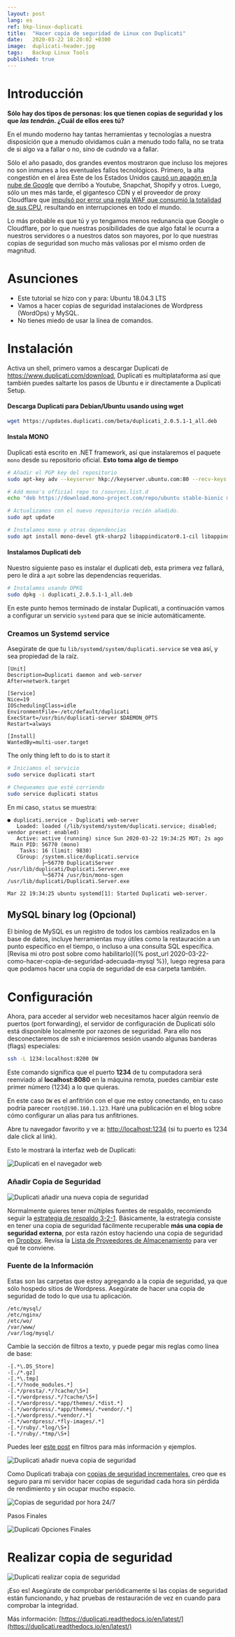 ```yaml
---
layout: post
lang: es
ref: bkp-linux-duplicati
title:  "Hacer copia de seguridad de Linux con Duplicati"
date:   2020-03-22 18:20:02 +0300
image:  duplicati-header.jpg
tags:   Backup Linux Tools
published: true
---
```


# Introducción

**Sólo hay dos tipos de personas: los que tienen copias de seguridad y los que _las tendrán_. ¿Cuál de ellos eres tú?**

En el mundo moderno hay tantas herramientas y tecnologías a nuestra disposición que a menudo olvidamos cuán a menudo todo falla, no se trata de si algo va a fallar o no, sino de _cuándo_ va a fallar.

Sólo el año pasado, dos grandes eventos mostraron que incluso los mejores no son inmunes a los eventuales fallos tecnológicos. Primero, la alta congestión en el área Este de los Estados Unidos [causó un apagón en la nube de Google](https://www.theverge.com/2019/6/2/18649635/youtube-snapchat-down-outage) que derribó a Youtube, Snapchat, Shopify y otros. Luego, sólo un mes más tarde, el gigantesco CDN y el proveedor de proxy Cloudflare que [impulsó por error una regla WAF que consumió la totalidad de sus CPU](https://blog.cloudflare.com/details-of-the-cloudflare-outage-on-july-2-2019/), resultando en interrupciones en todo el mundo.

Lo más probable es que tú y yo tengamos menos redunancia que Google o Cloudflare, por lo que nuestras posibilidades de que algo fatal le ocurra a nuestros servidores o a nuestros datos son mayores, por lo que nuestras copias de seguridad son mucho más valiosas por el mismo orden de magnitud.

# Asunciones

* Este tutorial se hizo con y para: Ubuntu 18.04.3 LTS
* Vamos a hacer copias de seguridad instalaciones de Wordpress (WordOps) y MySQL.
* No tienes miedo de usar la línea de comandos.

# Instalación

Activa un shell, primero vamos a descargar Duplicati de https://www.duplicati.com/download, Duplicati es multiplataforma así que también puedes saltarte los pasos de Ubuntu e ir directamente a Duplicati Setup.

#### Descarga Duplicati para Debian/Ubuntu usando using wget

```bash
wget https://updates.duplicati.com/beta/duplicati_2.0.5.1-1_all.deb
```

#### Instala MONO

Duplicati está escrito en .NET framework, así que instalaremos el paquete `mono` desde su repositorio oficial. **Esto toma algo de tiempo**

```bash
# Añadir el PGP key del repositorio
sudo apt-key adv --keyserver hkp://keyserver.ubuntu.com:80 --recv-keys 3FA7E0328081BFF6A14DA29AA6A19B38D3D831EF

# Add mono's official repo to /sources.list.d
echo "deb https://download.mono-project.com/repo/ubuntu stable-bionic main" | sudo tee /etc/apt/sources.list.d/mono-official-stable.list

# Actualizamos con el nuevo repositorio recién añadido.
sudo apt update

# Instalamos mono y otras dependencias
sudo apt install mono-devel gtk-sharp2 libappindicator0.1-cil libappindicator1 libdbusmenu-glib4 libdbusmenu-gtk4 libindicator7 libmono-2.0-1
```

#### Instalamos Duplicati deb

Nuestro siguiente paso es instalar el duplicati deb, esta primera vez fallará, pero le dirá a `apt` sobre las dependencias requeridas.

```bash
# Instalamos usando DPKG
sudo dpkg -i duplicati_2.0.5.1-1_all.deb
```

En este punto hemos terminado de instalar Duplicati, a continuación vamos a configurar un servicio `systemd` para que se inicie automáticamente.

### Creamos un Systemd service

Asegúrate de que tu `lib/systemd/system/duplicati.service` se vea así, y sea propiedad de la raíz.

```
[Unit]
Description=Duplicati daemon and web-server
After=network.target

[Service]
Nice=19
IOSchedulingClass=idle
EnvironmentFile=-/etc/default/duplicati
ExecStart=/usr/bin/duplicati-server $DAEMON_OPTS
Restart=always

[Install]
WantedBy=multi-user.target
```

The only thing left to do is to start it 

```bash
# Iniciamos el servicio
sudo service duplicati start

# Chequeamos que esté corriendo
sudo service duplicati status
```

En mi caso, `status` se muestra:

```
● duplicati.service - Duplicati web-server
   Loaded: loaded (/lib/systemd/system/duplicati.service; disabled; vendor preset: enabled)
   Active: active (running) since Sun 2020-03-22 19:34:25 MDT; 2s ago
 Main PID: 56770 (mono)
    Tasks: 16 (limit: 9830)
   CGroup: /system.slice/duplicati.service
           ├─56770 DuplicatiServer /usr/lib/duplicati/Duplicati.Server.exe
           └─56774 /usr/bin/mono-sgen /usr/lib/duplicati/Duplicati.Server.exe
           
Mar 22 19:34:25 ubuntu systemd[1]: Started Duplicati web-server.
```

## MySQL binary log (Opcional)

El binlog de MySQL es un registro de todos los cambios realizados en la base de datos, incluye herramientas muy útiles como la restauración a un punto específico en el tiempo, o incluso a una consulta SQL específica. [Revisa mi otro post sobre como habilitarlo]({% post_url 2020-03-22-como-hacer-copia-de-seguridad-adecuada-mysql %}), luego regresa para que podamos hacer una copia de seguridad de esa carpeta también.

# Configuración

Ahora, para acceder al servidor web necesitamos hacer algún reenvío de puertos (port forwarding), el servidor de configuración de Duplicati sólo está disponible localmente por razones de seguridad. Para ello nos desconectaremos de ssh e iniciaremos sesión usando algunas banderas (flags) especiales:

```bash
ssh -L 1234:localhost:8200 DW
```

Este comando significa que el puerto **1234** de tu computadora será reenviado al **localhost:8080** en la máquina remota, puedes cambiar este primer número (1234) a lo que quieras.

En este caso `DW` es el anfitrión con el que me estoy conectando, en tu caso podría parecer `root@190.160.1.123`. Haré una publicación en el blog sobre cómo configurar un alias para tus anfitriones.

Abre tu navegador favorito y ve a: <a href="http://localhost:1234" target="_blank">http://localhost:1234</a> (si tu puerto es 1234 dale click al link).

Esto le mostrará la interfaz web de Duplicati:

![Duplicati en el navegador web](/images/duplicati-config.png)

### Añadir Copia de Seguridad

![Duplicati añadir una nueva copia de seguridad](/images/duplicati-add-backup.png)

Normalmente quieres tener múltiples fuentes de respaldo, recomiendo seguir la [estrategia de respaldo 3-2-1](https://www.backblaze.com/blog/the-3-2-1-backup-strategy/). Básicamente, la estrategia consiste en tener una copia de seguridad fácilmente recuperable **más una copia de seguridad externa**, por esta razón estoy haciendo una copia de seguridad en [Dropbox](https://dropbox.com). Revisa la [Lista de Proveedores de Almacenamiento](https://duplicati.readthedocs.io/en/stable/05-storage-providers/) para ver qué te conviene.

### Fuente de la Información

Estas son las carpetas que estoy agregando a la copia de seguridad, ya que sólo hospedo sitios de Wordpress. Asegúrate de hacer una copia de seguridad de todo lo que usa tu aplicación.

```
/etc/mysql/
/etc/nginx/
/etc/wo/
/var/www/
/var/log/mysql/
```

Cambie la sección de filtros a texto, y puede pegar mis reglas como línea de base:

```
-[.*\.DS_Store]
-[./*.gz]
-[.*\.tmp]
-[.*/?node_modules.*]
-[.*/presta/.*/?cache/\S+]
-[.*/wordpress/.*/?cache/\S+]
-[.*/wordpress/.*app/themes/.*dist.*]
-[.*/wordpress/.*app/themes/.*vendor/.*]
-[.*/wordpress/.*vendor/.*]
-[.*/wordpress/.*fly-images/.*]
-[.*/ruby/.*log/\S+]
-[.*/ruby/.*tmp/\S+]
```

Puedes leer [este post](https://www.duplicati.com/articles/Filters/) en filtros para más información y ejemplos.

![Duplicati añadir nueva copia de seguridad](/images/duplicati-source-data.png)

Como Duplicati trabaja con [copias de seguridad incrementales](https://en.wikipedia.org/wiki/Incremental_backup), creo que es seguro para mi servidor hacer copias de seguridad cada hora sin pérdida de rendimiento y sin ocupar mucho espacio.

![Copias de seguridad por hora 24/7](/images/duplicati-schedule.png)

Pasos Finales

![Duplicati Opciones Finales](/images/duplicati-options.png)

# Realizar copia de seguridad

![Duplicati realizar copia de seguridad](/images/duplicati-start.png)

¡Eso es! Asegúrate de comprobar periódicamente si las copias de seguridad están funcionando, y haz pruebas de restauración de vez en cuando para comprobar la integridad.

Más información: [https://duplicati.readthedocs.io/en/latest/](https://duplicati.readthedocs.io/en/latest/)
